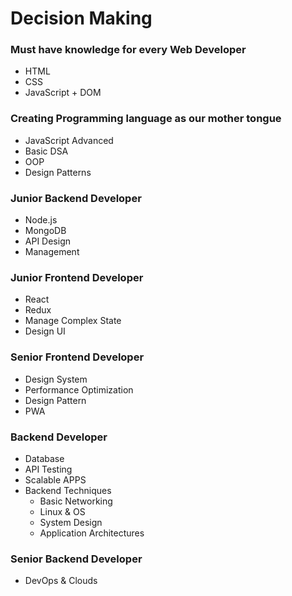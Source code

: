 # Decision Making

### Must have knowledge for every Web Developer

- HTML
- CSS
- JavaScript + DOM

### Creating Programming language as our mother tongue

- JavaScript Advanced
- Basic DSA
- OOP
- Design Patterns

### Junior Backend Developer
- Node.js
- MongoDB
- API Design
- Management

### Junior Frontend Developer
- React
- Redux
- Manage Complex State
- Design UI

### Senior Frontend Developer
- Design System
- Performance Optimization
- Design Pattern
- PWA

### Backend Developer
- Database
- API Testing
- Scalable APPS
- Backend Techniques
  - Basic Networking
  - Linux & OS
  - System Design
  - Application Architectures

### Senior Backend Developer
- DevOps & Clouds